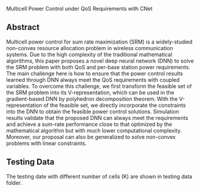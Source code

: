   
Multicell Power Control under QoS Requirements with CNet

Abstract
---
Multicell power control for sum rate maximization (SRM) is a widely-studied non-convex resource allocation problem in wireless communication systems. 
Due to the high complexity of the traditional mathematical algorithms, this paper proposes a novel deep neural network (DNN) to solve the SRM problem 
with both QoS and per-base station power requirements. The main challenge here is how to ensure that the power control results learned through DNN 
always meet the QoS requirements with coupled variables. To overcome this challenge, we first transform the feasible set of the SRM problem into its 
V-representation, which can be used in the gradient-based DNN by polyhedron decomposition theorem. With the V-representation of the feasible set,
we directly incorporate the constraints into the DNN to obtain the feasible power control solutions. Simulation results validate that the proposed DNN 
can always meet the requirements and achieve a sum-rate performance close to that optimized by the mathematical algorithm but with much lower computational complexity. 
Moreover, our proposal can also be generalized to solve non-convex problems with linear constraints.

Testing Data
---
The testing date with different number of cells (K) are shown in testing data folder.
